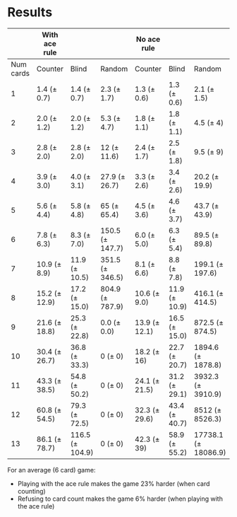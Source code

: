 

# Results

|  | With ace rule |  |  | No ace rule |  |  |
| ----- | ----- | ----- | ----- | ----- | ----- | ----- |
| Num cards | Counter | Blind | Random | Counter | Blind | Random |
1 | 1.4 (± 0.7) | 1.4 (± 0.7) | 2.3 (± 1.7) | 1.3 (± 0.6) | 1.3 (± 0.6) | 2.1 (± 1.5)
2 | 2.0 (± 1.2) | 2.0 (± 1.2) | 5.3 (± 4.7) | 1.8 (± 1.1) | 1.8 (± 1.1) | 4.5 (± 4)
3 | 2.8 (± 2.0) | 2.8 (± 2.0) | 12 (± 11.6) | 2.4 (± 1.7) | 2.5 (± 1.8) | 9.5 (± 9)
4 | 3.9 (± 3.0) | 4.0 (± 3.1) | 27.9 (± 26.7) | 3.3 (± 2.6) | 3.4 (± 2.6) | 20.2 (± 19.9)
5 | 5.6 (± 4.4) | 5.8 (± 4.8) | 65 (± 65.4) | 4.5 (± 3.6) | 4.6 (± 3.7) | 43.7 (± 43.9)
6 | 7.8 (± 6.3) | 8.3 (± 7.0) | 150.5 (± 147.7) | 6.0 (± 5.0) | 6.3 (± 5.4) | 89.5 (± 89.8)
7 | 10.9 (± 8.9) | 11.9 (± 10.5) | 351.5 (± 346.5) | 8.1 (± 6.6) | 8.8 (± 7.8) | 199.1 (± 197.6)
8 | 15.2 (± 12.9) | 17.2 (± 15.0) | 804.9 (± 787.9) | 10.6 (± 9.0) | 11.9 (± 10.9) | 416.1 (± 414.5)
9 | 21.6 (± 18.8) | 25.3 (± 22.8) | 0.0 (± 0.0) | 13.9 (± 12.1) | 16.5 (± 15.0) | 872.5 (± 874.5)
10 | 30.4 (± 26.7) | 36.8 (± 33.3) | 0 (± 0) | 18.2 (± 16) | 22.7 (± 20.7) | 1894.6 (± 1878.8)
11 | 43.3 (± 38.5) | 54.8 (± 50.2) | 0 (± 0) | 24.1 (± 21.5) | 31.2 (± 29.1) | 3932.3 (± 3910.9)
12 | 60.8 (± 54.5) | 79.3 (± 72.5) | 0 (± 0) | 32.3 (± 29.6) | 43.4 (± 40.7) | 8512 (± 8526.3)
13 | 86.1 (± 78.7) | 116.5 (± 104.9) | 0 (± 0) | 42.3 (± 39) | 58.9 (± 55.2) | 17738.1 (± 18086.9)

For an average (6 card) game:
 - Playing with the ace rule makes the game 23% harder (when card counting)
 - Refusing to card count makes the game 6% harder (when playing with the ace rule)

